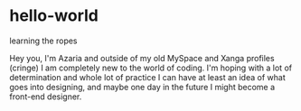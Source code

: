 # hello-world
learning the ropes 

Hey you, I'm Azaria and outside of my old MySpace and Xanga profiles (cringe) I am completely new to the world of coding. 
I'm hoping with a lot of determination and whole lot of practice I can have at least an idea of what goes into designing, 
and maybe one day in the future I might become a front-end designer.
